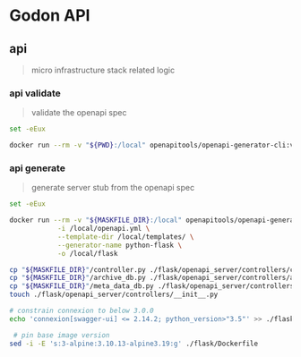 <!--
Copyright (c) 2019 Matthias Tafelmeier.

This file is part of godon

godon is free software: you can redistribute it and/or modify
it under the terms of the GNU Affero General Public License as
published by the Free Software Foundation, either version 3 of the
License, or (at your option) any later version.

godon is distributed in the hope that it will be useful,
but WITHOUT ANY WARRANTY; without even the implied warranty of
MERCHANTABILITY or FITNESS FOR A PARTICULAR PURPOSE.  See the
GNU Affero General Public License for more details.

You should have received a copy of the GNU Affero General Public License
along with this godon. If not, see <http://www.gnu.org/licenses/>.
-->
# Godon API

## api 

> micro infrastructure stack related logic

### api validate

> validate the openapi spec

~~~bash
set -eEux

docker run --rm -v "${PWD}:/local" openapitools/openapi-generator-cli:v7.1.0 validate -i /local/openapi.yml
~~~

### api generate

> generate server stub from the openapi spec

~~~bash
set -eEux

docker run --rm -v "${MASKFILE_DIR}:/local" openapitools/openapi-generator-cli:v7.1.0 generate \
            -i /local/openapi.yml \
            --template-dir /local/templates/ \
            --generator-name python-flask \
            -o /local/flask

cp "${MASKFILE_DIR}"/controller.py ./flask/openapi_server/controllers/controller.py
cp "${MASKFILE_DIR}"/archive_db.py ./flask/openapi_server/controllers/archive_db.py
cp "${MASKFILE_DIR}"/meta_data_db.py ./flask/openapi_server/controllers/meta_data_db.py
touch ./flask/openapi_server/controllers/__init__.py

# constrain connexion to below 3.0.0
echo 'connexion[swagger-ui] <= 2.14.2; python_version>"3.5"' >> ./flask/requirements.txt

 # pin base image version
sed -i -E 's:3-alpine:3.10.13-alpine3.19:g' ./flask/Dockerfile
~~~
